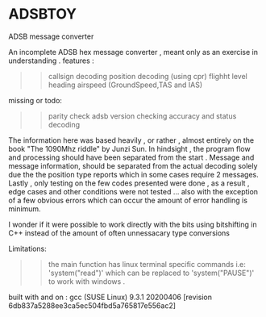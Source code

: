 # ADSBTOY
ADSB message converter


An incomplete ADSB hex message converter , meant only as an exercise in understanding . 
features : 
>> callsign decoding
>>position decoding (using cpr)
>> flighht level 
>> heading 
>> airspeed (GroundSpeed,TAS and IAS)

missing or todo:
>> parity check
>> adsb version checking 
>> accuracy and status decoding 

The information here was based heavily , or rather , almost entirely on the book "The 1090Mhz riddle" by Junzi Sun.
In hindsight , the program flow and processing should have been separated from the start . Message and message information,
should be separated from the actual decoding solely due the the position type reports which in some cases require 2 messages.
Lastly , only testing on the few codes presented were done , as a result , edge cases and other conditions were not tested ...
also with the exception of a few obvious errors which can occur the amount of error handling is minimum. 

I wonder if it were possible to work directly with the bits using bitshifting in C++ instead of the amount of often unnessacary type conversions 

Limitations:
>> the main function has linux terminal specific commands i.e: 'system("read")' which can be replaced to 'system("PAUSE")' to work with windows .

built with and on :
gcc (SUSE Linux) 9.3.1 20200406 [revision 6db837a5288ee3ca5ec504fbd5a765817e556ac2]
